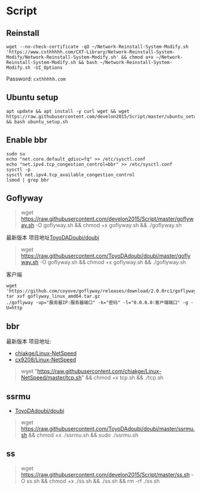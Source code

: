 # Script

## Reinstall

```
wget --no-check-certificate -qO ~/Network-Reinstall-System-Modify.sh 'https://www.cxthhhhh.com/CXT-Library/Network-Reinstall-System-Modify/Network-Reinstall-System-Modify.sh' && chmod a+x ~/Network-Reinstall-System-Modify.sh && bash ~/Network-Reinstall-System-Modify.sh -UI_Options
```

Password: `cxthhhhh.com`

## Ubuntu setup

```
apt update && apt install -y curl wget && wget https://raw.githubusercontent.com/develon2015/Script/master/ubuntu_setup.sh && bash ubuntu_setup.sh
```

## Enable bbr

```
sudo su
echo "net.core.default_qdisc=fq" >> /etc/sysctl.conf
echo "net.ipv4.tcp_congestion_control=bbr" >> /etc/sysctl.conf
sysctl -p
sysctl net.ipv4.tcp_available_congestion_control
lsmod | grep bbr
```


## Goflyway
> wget https://raw.githubusercontent.com/develon2015/Script/master/goflyway.sh -O goflyway.sh && chmod +x goflyway.sh && ./goflyway.sh <br/>

最新版本 项目地址<a href="https://www.github.com/ToyoDAdoubi/doubi">ToyoDADoubi/doubi</a>
> wget https://raw.githubusercontent.com/ToyoDAdoubi/doubi/master/goflyway.sh -O goflyway.sh && chmod +x goflyway.sh && ./goflyway.sh  <br/>

客户端
```
wget 'https://github.com/coyove/goflyway/releases/download/2.0.0rc1/goflyway_linux_amd64.tar.gz'
tar xvf goflyway_linux_amd64.tar.gz
./goflyway -up="服务器IP:服务器端口" -k="密码" -l="0.0.0.0:客户端端口" -g -U=http
```


## bbr
最新版本 项目地址:

* [chiakge/Linux-NetSpeed](https://github.com/chiakge/Linux-NetSpeed)
* [cx9208/Linux-NetSpeed](https://github.com/cx9208/Linux-NetSpeed)

> wget "https://raw.githubusercontent.com/chiakge/Linux-NetSpeed/master/tcp.sh" && chmod +x tcp.sh && ./tcp.sh<br>

## ssrmu

* [ToyoDAdoubi/doubi](https://github.com/ToyoDAdoubi/doubi)
> wget https://raw.githubusercontent.com/ToyoDAdoubi/doubi/master/ssrmu.sh && chmod +x ./ssrmu.sh && sudo ./ssrmu.sh

## ss
> wget https://raw.githubusercontent.com/develon2015/Script/master/ss.sh -O ss.sh && chmod +x ./ss.sh && ./ss.sh && rm -rf ./ss.sh


